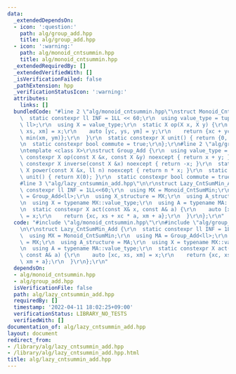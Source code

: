 ```yaml
---
data:
  _extendedDependsOn:
  - icon: ':question:'
    path: alg/group_add.hpp
    title: alg/group_add.hpp
  - icon: ':warning:'
    path: alg/monoid_cntsummin.hpp
    title: alg/monoid_cntsummin.hpp
  _extendedRequiredBy: []
  _extendedVerifiedWith: []
  _isVerificationFailed: false
  _pathExtension: hpp
  _verificationStatusIcon: ':warning:'
  attributes:
    links: []
  bundledCode: "#line 2 \"alg/monoid_cntsummin.hpp\"\nstruct Monoid_CntSumMin {\r\n\
    \  static constexpr ll INF = 1LL << 60;\r\n  using value_type = tuple<ll, ll,\
    \ ll>;\r\n  using X = value_type;\r\n  static X op(X x, X y) {\r\n    auto [xc,\
    \ xs, xm] = x;\r\n    auto [yc, ys, ym] = y;\r\n    return {xc + yc, xs + ys,\
    \ min(xm, ym)};\r\n  }\r\n  static constexpr X unit() { return {0, 0, INF}; }\r\
    \n  static constexpr bool commute = true;\r\n};\r\n#line 2 \"alg/group_add.hpp\"\
    \ntemplate <class X>\r\nstruct Group_Add {\r\n  using value_type = X;\r\n  static\
    \ constexpr X op(const X &x, const X &y) noexcept { return x + y; }\r\n  static\
    \ constexpr X inverse(const X &x) noexcept { return -x; }\r\n  static constexpr\
    \ X power(const X &x, ll n) noexcept { return n * x; }\r\n  static constexpr X\
    \ unit() { return X(0); }\r\n  static constexpr bool commute = true;\r\n};\r\n\
    #line 3 \"alg/lazy_cntsummin_add.hpp\"\n\r\nstruct Lazy_CntSumMin_Add {\r\n  static\
    \ constexpr ll INF = 1LL<<60;\r\n  using MX = Monoid_CntSumMin;\r\n  using MA\
    \ = Group_Add<ll>;\r\n  using X_structure = MX;\r\n  using A_structure = MA;\r\
    \n  using X = typename MX::value_type;\r\n  using A = typename MA::value_type;\r\
    \n  static constexpr X act(const X& x, const A& a) {\r\n    auto [xc, xs, xm]\
    \ = x;\r\n    return {xc, xs + xc * a, xm + a};\r\n  }\r\n};\r\n"
  code: "#include \"alg/monoid_cntsummin.hpp\"\r\n#include \"alg/group_add.hpp\"\r\
    \n\r\nstruct Lazy_CntSumMin_Add {\r\n  static constexpr ll INF = 1LL<<60;\r\n\
    \  using MX = Monoid_CntSumMin;\r\n  using MA = Group_Add<ll>;\r\n  using X_structure\
    \ = MX;\r\n  using A_structure = MA;\r\n  using X = typename MX::value_type;\r\
    \n  using A = typename MA::value_type;\r\n  static constexpr X act(const X& x,\
    \ const A& a) {\r\n    auto [xc, xs, xm] = x;\r\n    return {xc, xs + xc * a,\
    \ xm + a};\r\n  }\r\n};\r\n"
  dependsOn:
  - alg/monoid_cntsummin.hpp
  - alg/group_add.hpp
  isVerificationFile: false
  path: alg/lazy_cntsummin_add.hpp
  requiredBy: []
  timestamp: '2022-04-11 18:02:25+09:00'
  verificationStatus: LIBRARY_NO_TESTS
  verifiedWith: []
documentation_of: alg/lazy_cntsummin_add.hpp
layout: document
redirect_from:
- /library/alg/lazy_cntsummin_add.hpp
- /library/alg/lazy_cntsummin_add.hpp.html
title: alg/lazy_cntsummin_add.hpp
---
```


